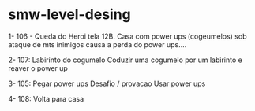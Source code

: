 # smw-level-desing


1- 106 - Queda do Heroi
tela 12B. Casa com power ups (cogeumelos) sob ataque de mts inimigos causa a perda do power ups....

2- 107: Labirinto do cogumelo
Coduzir uma cogumelo por um labirinto e reaver o power up

3- 105: Pegar power ups
Desafio / provacao
Usar power ups

4- 108: Volta para casa
